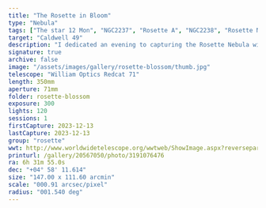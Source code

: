 ```yaml
---
title: "The Rosette in Bloom"
type: "Nebula"
tags: ["The star 12 Mon", "NGC2237", "Rosette A", "NGC2238", "Rosette Nebula", "NGC2239", "NGC2246", "Rosette B", "NGC2252", "Caldwell 49"]
target: "Caldwell 49"
description: "I dedicated an evening to capturing the Rosette Nebula with narrowband filters, then processed it with existing RGB data. My goal was to capture the fine structure and detail of the nebula and use color to contrast various regions based on their spectral emissions. I call it the Rosette in Bloom."
signature: true
archive: false
image: "/assets/images/gallery/rosette-blossom/thumb.jpg"
telescope: "William Optics Redcat 71"
length: 350mm
aperture: 71mm
folder: rosette-blossom
exposure: 300
lights: 120
sessions: 1
firstCapture: 2023-12-13
lastCapture: 2023-12-13
group: "rosette"
wwt: http://www.worldwidetelescope.org/wwtweb/ShowImage.aspx?reverseparity=False&scale=0.913583&name=rosette-blossom.jpg&imageurl=https://deepskyworkflows.com/assets/images/gallery/rosette-blossom/rosette-blossom.jpg&credits=Jeremy+Likness+at+DeepSkyWorkflows.com&creditsUrl=https://deepskyworkflows.com/about&ra=97.510801&dec=5.692672&x=7947.2&y=5006.4&rotation=-146.06&thumb=https://deepskyworkflows.com/assets/images/gallery/rosette-blossom/thumb.jpg
printurl: /gallery/20567050/photo/3191076476
ra: 6h 31m 55.0s
dec: "+04° 58' 11.614"
size: "147.00 x 111.60 arcmin"
scale: "000.91 arcsec/pixel"
radius: "001.540 deg"
---
```

